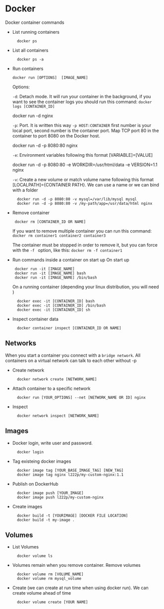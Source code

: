 
# Docker

Docker container commands
- List running containers

	    docker ps
		 
- List all containers
		
	    docker ps -a

- Run containers 

	  docker run [OPTIONS]  [IMAGE_NAME]


	Options:
  
   `-d`: Detach mode. It will run your container in the background, if you want to see the container logs you should run this command: `docker logs [CONTAINER_ID]`

    docker run -d nginx

   
   `-p`: Port. It is written this way `-p HOST:CONTAINER` first number is your local port, second number is the container port. Map TCP port 80 in the container to port 8080 on the Docker host.

    docker run -d -p 8080:80 nginx


   `-e`: Environment variables following this format [VARIABLE]=[VALUE]

	docker run -d -p 8080:80 -e WORKDIR=/usr/html/data -e VERSION=1.1 nginx


   `-v`: Create a new volume or match volume name following this format [LOCALPATH]={CONTAINER PATH}. We can use a name or we can bind with a folder

		docker run -d -p 8080:80 -v mysql=/var/lib/mysql mysql
		docker run -d -p 8080:80 -v /my-path/app=/usr/data/html nginx
	
 - Remove container

	    docker rm [CONTAINER_ID OR NAME]

	  If you want to remove multiple container you can run this command: `docker rm container1 container2 container3`

	  The container must be stopped in order to remove it, but you can force with the `-f ` option, like this: `docker rm -f container1`

- Run commands inside a container on start up
		On start up

       docker run -it [IMAGE_NAME] 		
       docker run -it [IMAGE_NAME] bash
       docker run -it [IMAGE_NAME] /bin/bash

	On a running container (depending your linux distribution, you will need )

	    docker exec -it [CONTAINER_ID] bash
	    docker exec -it [CONTAINER_ID] /bin/bash
	    docker exec -it [CONTAINER_ID] sh
       
- Inspect container data

		docker container inspect [CONTAINER_ID OR NAME]
## Networks

When you start a container you connect with a `bridge network`. All containers on a virtual network can talk to each other without -p
- Create network
		
		docker network create [NETWORK_NAME]
- Attach container to a specific network

		docker run [YOUR_OPTIONS] --net [NETWORK_NAME OR ID] nginx

- Inspect 
		
		docker network inspect [NETWORK_NAME]
## Images

- Docker login, write user and password.

		docker login

- Tag existeing docker images

		docker image tag [YOUR_BASE_IMAGE_TAG] [NEW_TAG]
		docker image tag nginx l222p/my-custom-nginx:1.1

- Publish on DockerHub
	
		docker image push [YOUR_IMAGE]
		docker image push l222p/my-custom-nginx

- Create images

		docker build -t [YOURIMAGE] [DOCKER FILE LOCATION]
		docker build -t my-image .

## Volumes

- List Volumes

		docker volume ls

- Volumes remain when you remove container. Remove volumes
	
		docker volume rm [VOLUME_NAME]
		docker volume rm mysql_volume

- Create (we can create at run time when using docker run). We can create volume ahead of time 

		docker volume create [YOUR NAME]